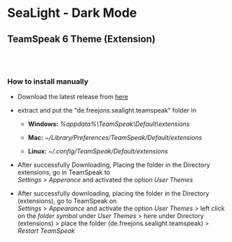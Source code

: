 # SeaLight - Dark Mode
## **TeamSpeak 6 Theme (Extension)**


<br> <br>  
<h3>How to install manually</h3>

- Download the latest release from <a href="https://github.com/Freejons63/SeaLight/archive/refs/heads/main.zip">here </a> 
- extract and put the "de.freejons.sealight.teamspeak" folder in

  - <b>Windows:</b> <i> %appdata%\TeamSpeak\Default\extensions </i>

  - <b>Mac:</b> <i> ~/Library/Preferences/TeamSpeak/Default/extensions </i>

  - <b>Linux:</b> <i> ~/.config/TeamSpeak/Default/extensions </i>


- After successfully Downloading, Placing the folder in the Directory extensions, go in TeamSpeak to <br> <i>Settings > Apperance</i>  and activated the option <i>User Themes</i>

- After successfully downloading, placing the folder in the Directory (extensions), go to TeamSpeak on <br> 
<i>Settings > Appearance</i> and activate the option <i>User Themes</i> > left click on the <i>folder symbol</i> under <i>User Themes</i>  > here under Directory (extensions) > place the folder (de.freejons.sealight.teamspeak) > <i>Restart TeamSpeak</i>
